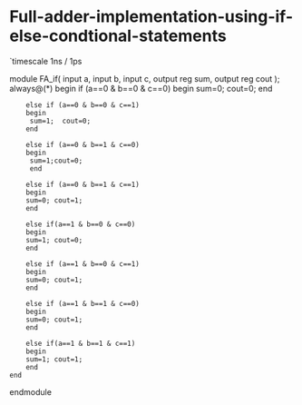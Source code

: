 # Full-adder-implementation-using-if-else-condtional-statements
`timescale 1ns / 1ps


module FA_if(
    input a,
    input b,
    input c,
    output reg sum,
    output reg cout
    );
    always@(*)
    begin
    if (a==0 & b==0 & c==0)
        begin
        sum=0; cout=0;
        end
       
        else if (a==0 & b==0 & c==1)
        begin
         sum=1;  cout=0;
        end
       
        else if (a==0 & b==1 & c==0)
        begin
         sum=1;cout=0;
         end
       
        else if (a==0 & b==1 & c==1)
        begin
        sum=0; cout=1;
        end
        
        else if(a==1 & b==0 & c==0)
        begin
        sum=1; cout=0;
        end
        
        else if (a==1 & b==0 & c==1)
        begin
        sum=0; cout=1;
        end
        
        else if (a==1 & b==1 & c==0)
        begin
        sum=0; cout=1;
        end
       
        else if(a==1 & b==1 & c==1)
        begin
        sum=1; cout=1;
        end
    end
endmodule
